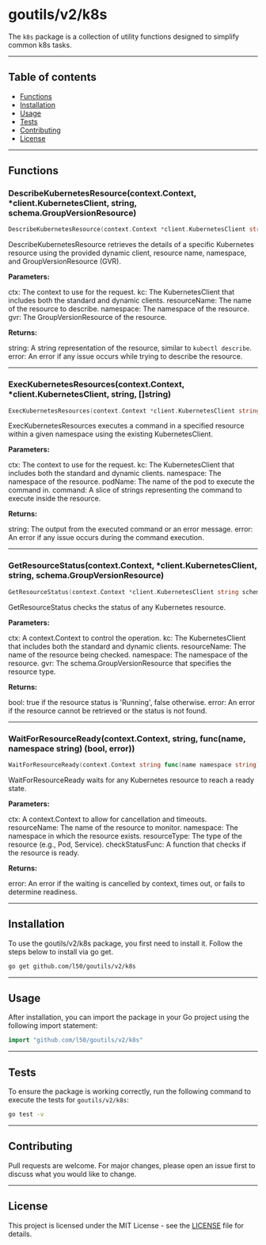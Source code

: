 # goutils/v2/k8s

The `k8s` package is a collection of utility functions
designed to simplify common k8s tasks.

---

## Table of contents

- [Functions](#functions)
- [Installation](#installation)
- [Usage](#usage)
- [Tests](#tests)
- [Contributing](#contributing)
- [License](#license)

---

## Functions

### DescribeKubernetesResource(context.Context, *client.KubernetesClient, string, schema.GroupVersionResource)

```go
DescribeKubernetesResource(context.Context *client.KubernetesClient string schema.GroupVersionResource) string error
```

DescribeKubernetesResource retrieves the details of a specific Kubernetes
resource using the provided dynamic client, resource name, namespace, and
GroupVersionResource (GVR).

**Parameters:**

ctx: The context to use for the request.
kc: The KubernetesClient that includes both the standard and dynamic clients.
resourceName: The name of the resource to describe.
namespace: The namespace of the resource.
gvr: The GroupVersionResource of the resource.

**Returns:**

string: A string representation of the resource, similar to `kubectl describe`.
error: An error if any issue occurs while trying to describe the resource.

---

### ExecKubernetesResources(context.Context, *client.KubernetesClient, string, []string)

```go
ExecKubernetesResources(context.Context *client.KubernetesClient string []string) string error
```

ExecKubernetesResources executes a command in a specified resource within a given namespace using the existing KubernetesClient.

**Parameters:**

ctx: The context to use for the request.
kc: The KubernetesClient that includes both the standard and dynamic clients.
namespace: The namespace of the resource.
podName: The name of the pod to execute the command in.
command: A slice of strings representing the command to execute inside the resource.

**Returns:**

string: The output from the executed command or an error message.
error: An error if any issue occurs during the command execution.

---

### GetResourceStatus(context.Context, *client.KubernetesClient, string, schema.GroupVersionResource)

```go
GetResourceStatus(context.Context *client.KubernetesClient string schema.GroupVersionResource) bool error
```

GetResourceStatus checks the status of any Kubernetes resource.

**Parameters:**

ctx: A context.Context to control the operation.
kc: The KubernetesClient that includes both the standard and dynamic clients.
resourceName: The name of the resource being checked.
namespace: The namespace of the resource.
gvr: The schema.GroupVersionResource that specifies the resource type.

**Returns:**

bool: true if the resource status is 'Running', false otherwise.
error: An error if the resource cannot be retrieved or the status is not found.

---

### WaitForResourceReady(context.Context, string, func(name, namespace string) (bool, error))

```go
WaitForResourceReady(context.Context string func(name namespace string) (bool error)) error
```

WaitForResourceReady waits for any Kubernetes resource to reach a ready state.

**Parameters:**

ctx: A context.Context to allow for cancellation and timeouts.
resourceName: The name of the resource to monitor.
namespace: The namespace in which the resource exists.
resourceType: The type of the resource (e.g., Pod, Service).
checkStatusFunc: A function that checks if the resource is ready.

**Returns:**

error: An error if the waiting is cancelled by context, times out, or
fails to determine readiness.

---

## Installation

To use the goutils/v2/k8s package, you first need to install it.
Follow the steps below to install via go get.

```bash
go get github.com/l50/goutils/v2/k8s
```

---

## Usage

After installation, you can import the package in your Go project
using the following import statement:

```go
import "github.com/l50/goutils/v2/k8s"
```

---

## Tests

To ensure the package is working correctly, run the following
command to execute the tests for `goutils/v2/k8s`:

```bash
go test -v
```

---

## Contributing

Pull requests are welcome. For major changes,
please open an issue first to discuss what
you would like to change.

---

## License

This project is licensed under the MIT
License - see the [LICENSE](../LICENSE)
file for details.
